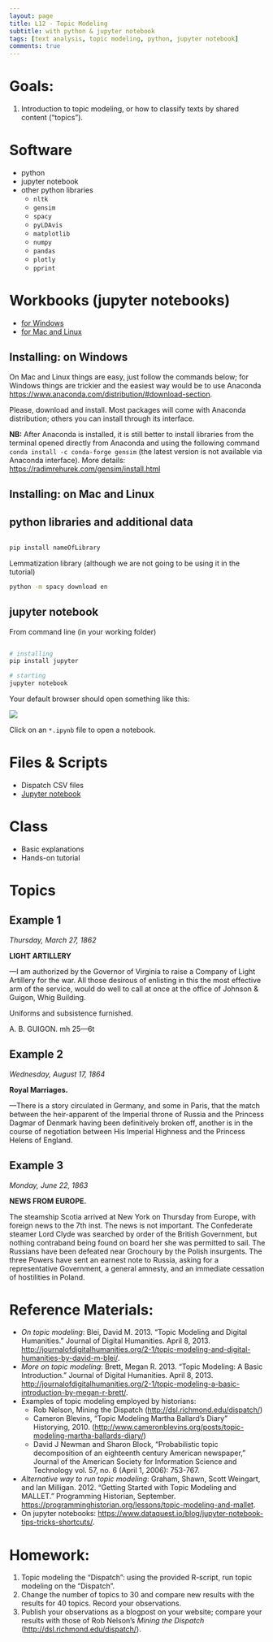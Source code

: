 ```yaml
---
layout: page
title: L12 - Topic Modeling
subtitle: with python & jupyter notebook
tags: [text analysis, topic modeling, python, jupyter notebook]
comments: true
---
```


# Goals:

1. Introduction to topic modeling, or how to classify texts by shared content (“topics”).

# Software

* python
* jupyter notebook
* other python libraries
  - `nltk`
  - `gensim`
  - `spacy`
  - `pyLDAvis`
  - `matplotlib`
  - `numpy`
  - `pandas`
  - `plotly`
  - `pprint`

# Workbooks (jupyter notebooks)

- [for Windows](https://www.dropbox.com/s/b1jg5r3bmgforu5/TnT_L12_materials_final_Win.zip?dl=0)
- [for Mac and Linux](https://www.dropbox.com/s/p6epctxvw1xfctv/TnT_L12_materials_final.zip?dl=0)

## Installing: on Windows

On Mac and Linux things are easy, just follow the commands below; for Windows things are trickier and the easiest way would be to use Anaconda <https://www.anaconda.com/distribution/#download-section>.

Please, download and install. Most packages will come with Anaconda distribution; others you can install through its interface.

**NB:** After Anaconda is installed, it is still better to install libraries from the terminal opened directly from Anaconda and using the following command `conda install -c conda-forge gensim` (the latest version is not available via Anaconda interface).
More details: <https://radimrehurek.com/gensim/install.html>


## Installing: on Mac and Linux

## python libraries and additional data

``` bash

pip install nameOfLibrary

```

Lemmatization library (although we are not going to be using it in the tutorial)

``` bash
python -m spacy download en
```

## jupyter notebook

From command line (in your working folder)

``` bash

# installing
pip install jupyter

# starting
jupyter notebook

```

Your default browser should open something like this:

![](../files/12/jupyter.png)

Click on an `*.ipynb` file to open a notebook.

# Files & Scripts

* Dispatch CSV files
* [Jupyter notebook](link)

# Class

* Basic explanations
* Hands-on tutorial


# Topics

## Example 1

*Thursday, March 27, 1862*

**LIGHT ARTILLERY**

—I am authorized by the Governor of Virginia to raise a Company of Light Artillery for the war. All those desirous of enlisting in this the most effective arm of the service, would do well to call at once at the office of Johnson & Guigon, Whig Building.

Uniforms and subsistence furnished.

A. B. GUIGON. mh 25—6t

## Example 2

*Wednesday, August 17, 1864*

**Royal Marriages.**

—There is a story circulated in Germany, and some in Paris, that the match between the heir-apparent of the Imperial throne of Russia and the Princess Dagmar of Denmark having been definitively broken off, another is in the course of negotiation between His Imperial Highness and the Princess Helens of England.

## Example 3

*Monday, June 22, 1863*

**NEWS FROM EUROPE.**

The steamship Scotia arrived at New York on Thursday from Europe, with foreign news to the 7th inst. The news is not important. The Confederate steamer Lord Clyde was searched by order of the British Government, but nothing contraband being found on board her she was permitted to sail. The Russians have been defeated near Grochoury by the Polish insurgents. The three Powers have sent an earnest note to Russia, asking for a representative Government, a general amnesty, and an immediate cessation of hostilities in Poland.



# Reference Materials:

* *On topic modeling*: Blei, David M. 2013. “Topic Modeling and Digital Humanities.” Journal of Digital Humanities. April 8, 2013. <http://journalofdigitalhumanities.org/2-1/topic-modeling-and-digital-humanities-by-david-m-blei/>.
* *More on topic modeling*: Brett, Megan R. 2013. “Topic Modeling: A Basic Introduction.” Journal of Digital Humanities. April 8, 2013. <http://journalofdigitalhumanities.org/2-1/topic-modeling-a-basic-introduction-by-megan-r-brett/>.
* Examples of topic modeling employed by historians:
    * Rob Nelson, Mining the Dispatch (<http://dsl.richmond.edu/dispatch/>)
    * Cameron Blevins, “Topic Modeling Martha Ballard’s Diary” Historying, 2010. (<http://www.cameronblevins.org/posts/topic-modeling-martha-ballards-diary/>)
    * David J Newman and Sharon Block, “Probabilistic topic decomposition of an eighteenth century American newspaper,” Journal of the American Society for Information Science and Technology vol. 57, no. 6 (April 1, 2006): 753-767.
* *Alternative way to run topic modeling*: Graham, Shawn, Scott Weingart, and Ian Milligan. 2012. “Getting Started with Topic Modeling and MALLET.” Programming Historian, September. <https://programminghistorian.org/lessons/topic-modeling-and-mallet>.
* On jupyter notebooks: <https://www.dataquest.io/blog/jupyter-notebook-tips-tricks-shortcuts/>.

# Homework:

1. Topic modeling the “Dispatch”: using the provided R-script, run topic modeling on the “Dispatch”.
2. Change the number of topics to 30 and compare new results with the results for 40 topics. Record your observations.
2. Publish your observations as a blogpost on your website; compare your results with those of Rob Nelson’s *Mining the Dispatch* (<http://dsl.richmond.edu/dispatch/>).
